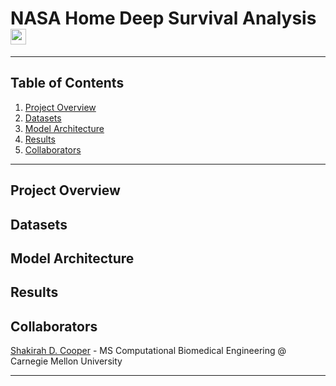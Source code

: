 # NASA Home Deep Survival Analysis <img src="https://drive.google.com/uc?export=view&id=1iVZTOw1rmUd97ngsiVQQr-sL1S9b6dIK" width="25" height="25">

***

## Table of Contents
1. [Project Overview](#project-overview)
2. [Datasets](#datasets)
3. [Model Architecture](#model)
4. [Results](#results)
5. [Collaborators](#collab)

***
<a name = "project-overview"></a>
## Project Overview


<a name = "datasets"></a>
## Datasets


<a name = "model"></a>
## Model Architecture


<a name = "results"></a>
## Results 


<a name = "collab"></a>
## Collaborators
[Shakirah D. Cooper](https://github.com/ArchaePi) - MS Computational Biomedical Engineering @ Carnegie Mellon University

***
